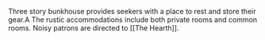 Three story bunkhouse provides seekers with a place to rest and store their gear.A The rustic accommodations include both private rooms and common rooms. Noisy patrons are directed to [[The Hearth]].